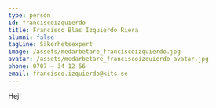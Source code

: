 ```yaml
---
type: person
id: franciscoizquierdo
title: Francisco Blas Izquierdo Riera
alumni: false
tagLine: Säkerhetsexpert
image: /assets/medarbetare_franciscoizquierdo.jpg
avatar: /assets/medarbetare_franciscoizquierdo-avatar.jpg
phone: 0707 – 34 12 56
email: francisco.izquierdo@kits.se
---
```

Hej!
